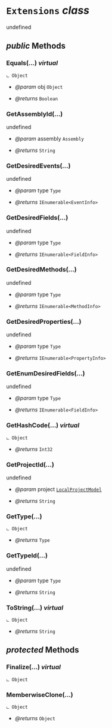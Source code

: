 # <code><span title="undefined">Extensions</span></code> *class*

undefined



## *public* Methods

### Equals(...) *virtual*

```
ட Object
```



- *@param* obj <code><span title="undefined">Object</span></code>

- *@returns* <code><span title="undefined">Boolean</span></code>

### GetAssemblyId(...)

undefined

- *@param* assembly <code><span title="undefined">Assembly</span></code>

- *@returns* <code><span title="undefined">String</span></code>

### GetDesiredEvents(...)

undefined

- *@param* type <code><span title="undefined">Type</span></code>

- *@returns* <code><span title="undefined">IEnumerable</span><<span title="Discovers the attributes of an event and provides access to event metadata.">EventInfo</span>></code>

### GetDesiredFields(...)

undefined

- *@param* type <code><span title="undefined">Type</span></code>

- *@returns* <code><span title="undefined">IEnumerable</span><<span title="Discovers the attributes of a field and provides access to field metadata.">FieldInfo</span>></code>

### GetDesiredMethods(...)

undefined

- *@param* type <code><span title="undefined">Type</span></code>

- *@returns* <code><span title="undefined">IEnumerable</span><<span title="Discovers the attributes of a method and provides access to method metadata.">MethodInfo</span>></code>

### GetDesiredProperties(...)

undefined

- *@param* type <code><span title="undefined">Type</span></code>

- *@returns* <code><span title="undefined">IEnumerable</span><<span title="Discovers the attributes of a property and provides access to property metadata.">PropertyInfo</span>></code>

### GetEnumDesiredFields(...)

undefined

- *@param* type <code><span title="undefined">Type</span></code>

- *@returns* <code><span title="undefined">IEnumerable</span><<span title="Discovers the attributes of a field and provides access to field metadata.">FieldInfo</span>></code>

### GetHashCode(...) *virtual*

```
ட Object
```



- *@returns* <code><span title="undefined">Int32</span></code>

### GetProjectId(...)

undefined

- *@param* project <code><a href="LocalProjectModel.md">LocalProjectModel</a></code>

- *@returns* <code><span title="undefined">String</span></code>

### GetType(...)

```
ட Object
```



- *@returns* <code><span title="undefined">Type</span></code>

### GetTypeId(...)

undefined

- *@param* type <code><span title="undefined">Type</span></code>

- *@returns* <code><span title="undefined">String</span></code>

### ToString(...) *virtual*

```
ட Object
```



- *@returns* <code><span title="undefined">String</span></code>

## *protected* Methods

### Finalize(...) *virtual*

```
ட Object
```





### MemberwiseClone(...)

```
ட Object
```



- *@returns* <code><span title="undefined">Object</span></code>